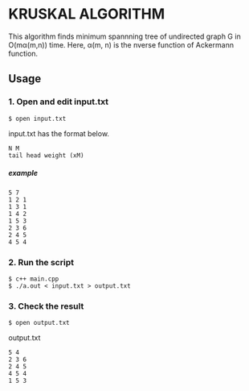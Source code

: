 # KRUSKAL ALGORITHM

This algorithm finds minimum spannning tree of undirected graph G in O(mα(m,n)) time. Here, α(m, n) is the nverse function of Ackermann function.

## Usage

### 1. Open and edit input.txt

```
$ open input.txt
```

input.txt has the format below.

```
N M
tail head weight (xM)
```

##### example
```
5 7
1 2 1
1 3 1
1 4 2
1 5 3
2 3 6
2 4 5
4 5 4
```

### 2. Run the script

```
$ c++ main.cpp
$ ./a.out < input.txt > output.txt
```

### 3. Check the result

```
$ open output.txt
```

output.txt
```
5 4
2 3 6
2 4 5
4 5 4
1 5 3
```
